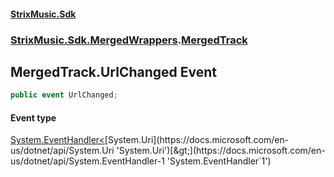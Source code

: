 #### [StrixMusic.Sdk](./index.md 'index')
### [StrixMusic.Sdk.MergedWrappers](./StrixMusic-Sdk-MergedWrappers.md 'StrixMusic.Sdk.MergedWrappers').[MergedTrack](./StrixMusic-Sdk-MergedWrappers-MergedTrack.md 'StrixMusic.Sdk.MergedWrappers.MergedTrack')
## MergedTrack.UrlChanged Event
```csharp
public event UrlChanged;
```
#### Event type
[System.EventHandler&lt;](https://docs.microsoft.com/en-us/dotnet/api/System.EventHandler-1 'System.EventHandler`1')[System.Uri](https://docs.microsoft.com/en-us/dotnet/api/System.Uri 'System.Uri')[&gt;](https://docs.microsoft.com/en-us/dotnet/api/System.EventHandler-1 'System.EventHandler`1')
